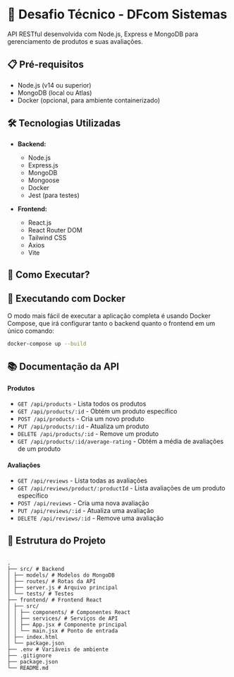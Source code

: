 # 🚀 Desafio Técnico - DFcom Sistemas

API RESTful desenvolvida com Node.js, Express e MongoDB para gerenciamento de produtos e suas avaliações.

## 📋 Pré-requisitos

- Node.js (v14 ou superior)
- MongoDB (local ou Atlas)
- Docker (opcional, para ambiente containerizado)

## 🛠️ Tecnologias Utilizadas

- **Backend:**

  - Node.js
  - Express.js
  - MongoDB
  - Mongoose
  - Docker
  - Jest (para testes)

- **Frontend:**

  - React.js
  - React Router DOM
  - Tailwind CSS
  - Axios
  - Vite

## 🚀 Como Executar?

## 🐳 Executando com Docker

O modo mais fácil de executar a aplicação completa é usando Docker Compose, que irá configurar tanto o backend quanto o frontend em um único comando:

```bash
docker-compose up --build
```

## 📚 Documentação da API

#### Produtos

- `GET /api/products` - Lista todos os produtos
- `GET /api/products/:id` - Obtém um produto específico
- `POST /api/products` - Cria um novo produto
- `PUT /api/products/:id` - Atualiza um produto
- `DELETE /api/products/:id` - Remove um produto
- `GET /api/products/:id/average-rating` - Obtém a média de avaliações de um produto

#### Avaliações

- `GET /api/reviews` - Lista todas as avaliações
- `GET /api/reviews/product/:productId` - Lista avaliações de um produto específico
- `POST /api/reviews` - Cria uma nova avaliação
- `PUT /api/reviews/:id` - Atualiza uma avaliação
- `DELETE /api/reviews/:id` - Remove uma avaliação

## 📝 Estrutura do Projeto

```

.
├── src/ # Backend
│ ├── models/ # Modelos do MongoDB
│ ├── routes/ # Rotas da API
│ ├── server.js # Arquivo principal
│ └── tests/ # Testes
├── frontend/ # Frontend React
│ ├── src/
│ │ ├── components/ # Componentes React
│ │ ├── services/ # Serviços de API
│ │ ├── App.jsx # Componente principal
│ │ └── main.jsx # Ponto de entrada
│ ├── index.html
│ └── package.json
├── .env # Variáveis de ambiente
├── .gitignore
├── package.json
└── README.md

```

```

```

